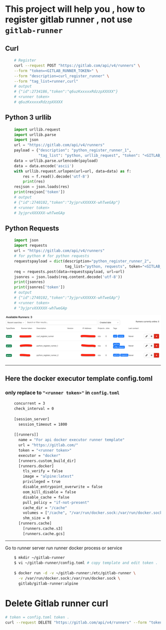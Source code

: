 # This project will help you , how to register gitlab runner , not use `gitlab-runner`
## Curl
```bash
    # Register 
    curl --request POST "https://gitlab.com/api/v4/runners" \
    --form "token=<GITLAB_RUNNER_TOKEN>" \
    --form "description=curl_register_runner" \
    --form "tag_list=runner,curl"
    # output
    # {"id":2734186,"token":"q6uzKxxxxxRdzzpXXXXX"}
    # <runner token>
    # q6uzKxxxxxRdzzpXXXXX 
```

## Python 3 urllib
```python
    import urllib.request
    import urllib.parse
    import json
    url = "https://gitlab.com/api/v4/runners"
    payload = {"description": "python_register_runner_1",
               "tag_list": "python, urllib_request", "token": "<GITLAB_RUNNER_TOKEN>"}
    data = urllib.parse.urlencode(payload)
    data = data.encode('ascii')
    with urllib.request.urlopen(url=url, data=data) as f:
        res = f.read().decode('utf-8')
        print(res)
    resjson = json.loads(res)
    print(resjson['token'])
    # output
    # {"id":2740102,"token":"3yjprvXXXXXX-whTweGAp"}
    # <runner token>
    # 3yjprvXXXXXX-whTweGAp
```

## Python Requests
```python
    import json
    import requests
    url = "https://gitlab.com/api/v4/runners"
    # for python # for python requests
    requestspayload = dict(description="python_register_runner_2",
                           tag_list="python, requests", token="<GITLAB_RUNNER_TOKEN>")
    req = requests.post(data=requestspayload, url=url)
    jsonres = json.loads(req.content.decode('utf-8'))
    print(jsonres)
    print(jsonres['token'])
    # output
    # {"id":2740102,"token":"3yjprvXXXXXX-whTweGAp"}
    # <runner token>
    # "3yjprvXXXXXX-whTweGAp
```
![runner page](./api_register_runner.png)

---
## Here the docker executor template config.toml

### only replace <token> to  `"<runner token>"`  in `config.toml` 
```bash
    concurrent = 3
    check_interval = 0
    
    [session_server]
      session_timeout = 1800
    
    [[runners]]
      name = "For api docker executor runner template"
      url = "https://gitlab.com/"
      token = "<runner token>"
      executor = "docker"
      [runners.custom_build_dir]
      [runners.docker]
        tls_verify = false
        image = "alpine:latest"
        privileged = true
        disable_entrypoint_overwrite = false
        oom_kill_disable = false
        disable_cache = false
        pull_policy = "if-not-present"
        cache_dir = "/cache"
        volumes = ["/cache", "/var/run/docker.sock:/var/run/docker.sock"]
        shm_size = 0
      [runners.cache]
        [runners.cache.s3]
        [runners.cache.gcs]
```

---
Go to runner server run runner docker process or service 
```bash
    $ mkdir ~/gitlab-runner
    $ vi ~/gitlab-runner/config.toml # copy template and edit token .
    
    $ docker run -d -v ~/gitlab-runner:/etc/gitlab-runner \
      -v /var/run/docker.sock:/var/run/docker.sock \
      gitlab/gitlab-runner:alpine
```


# Delete Gitlab runner curl
```bash
# token = config.toml token .
curl --request DELETE "https://gitlab.com/api/v4/runners" --form "token=$token"
```
